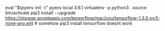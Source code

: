 eval "$(pyenv init -)"
pyenv local 3.6.1
virtualenv -p python3 .
source bin/activate
pip3 install --upgrade https://storage.googleapis.com/tensorflow/mac/cpu/tensorflow-1.3.0-py3-none-any.whl # somehow pip3 install tensorflow doesnt work
